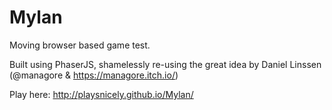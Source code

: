 # Mylan
Moving browser based game test.

Built using PhaserJS, shamelessly re-using the great idea by Daniel Linssen (@managore & https://managore.itch.io/)


Play here: http://playsnicely.github.io/Mylan/
